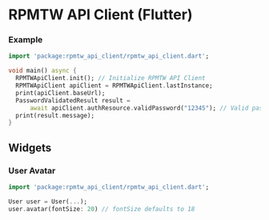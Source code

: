 # RPMTW API Client (Flutter)

### Example
```dart
import 'package:rpmtw_api_client/rpmtw_api_client.dart';

void main() async {
  RPMTWApiClient.init(); // Initialize RPMTW API Client
  RPMTWApiClient apiClient = RPMTWApiClient.lastInstance;
  print(apiClient.baseUrl);
  PasswordValidatedResult result =
      await apiClient.authResource.validPassword("12345"); // Valid password
  print(result.message);
}
```

## Widgets

### User Avatar

```dart
import 'package:rpmtw_api_client/rpmtw_api_client.dart';

User user = User(...);
user.avatar(fontSize: 20) // fontSize defaults to 18
```